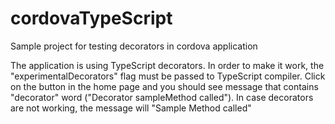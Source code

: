 # cordovaTypeScript
Sample project for testing decorators in cordova application

The application is using TypeScript decorators. In order to make it work, the "experimentalDecorators" flag must be passed to TypeScript compiler.
Click on the button in the home page and you should see message that contains "decorator" word ("Decorator sampleMethod called").
In case decorators are not working, the message will "Sample Method called"

